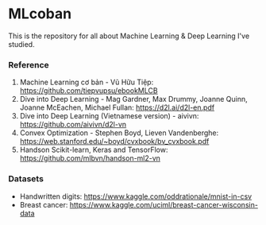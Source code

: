 # MLcoban
This is the repository for all about Machine Learning & Deep Learning I've studied.

### Reference
1. Machine Learning cơ bản - Vũ Hữu Tiệp: https://github.com/tiepvupsu/ebookMLCB
2. Dive into Deep Learning - Mag Gardner, Max Drummy, Joanne Quinn, Joanne McEachen, Michael Fullan: https://d2l.ai/d2l-en.pdf
3. Dive into Deep Learning (Vietnamese version) - aivivn: https://github.com/aivivn/d2l-vn
4. Convex Optimization - Stephen Boyd, Lieven Vandenberghe: https://web.stanford.edu/~boyd/cvxbook/bv_cvxbook.pdf
5. Handson Scikit-learn, Keras and TensorFlow: https://github.com/mlbvn/handson-ml2-vn

### Datasets
* Handwritten digits: https://www.kaggle.com/oddrationale/mnist-in-csv
* Breast cancer: https://www.kaggle.com/uciml/breast-cancer-wisconsin-data
